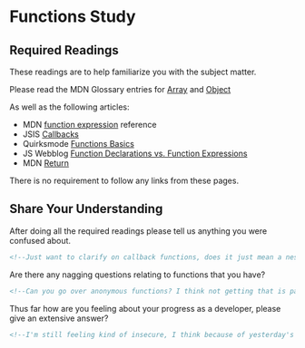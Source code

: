 # Functions Study

## Required Readings

These readings are to help familiarize you with the subject matter.

Please read the MDN Glossary entries for [Array](https://developer.mozilla.org/en-US/docs/Glossary/array) and [Object](https://developer.mozilla.org/en-US/docs/Glossary/Object)

As well as the following articles:

-   MDN [function expression](https://developer.mozilla.org/en-US/docs/Web/JavaScript/Reference/Operators/function) reference
-   JSIS [Callbacks](http://javascriptissexy.com/understand-javascript-callback-functions-and-use-them/)
-   Quirksmode [Functions Basics](http://www.quirksmode.org/js/function.html)
-   JS Webblog [Function Declarations vs. Function Expressions](https://javascriptweblog.wordpress.com/2010/07/06/function-declarations-vs-function-expressions/)
-   MDN [Return](https://developer.mozilla.org/en-US/docs/Web/JavaScript/Reference/Statements/return)

There is no requirement to follow any links from these pages.

## Share Your Understanding

After doing all the required readings please tell us anything you were confused about.

```md
<!--Just want to clarify on callback functions, does it just mean a nested function? Like if, in math terms, I wanted to solve f(g(x)) is g(x) the callback function? And if it is, am I allowed to call g(x) by itself at any point after that or can I always call g(x) back inside another function?-->
```

Are there any nagging questions relating to functions that you have?
```md
<!--Can you go over anonymous functions? I think not getting that is part of why I'm having a hard time getting callback functions... like how do we call it back when it doesn't have a name?-->
```

Thus far how are you feeling about your progress as a developer, please give
an extensive answer?

```md
<!--I'm still feeling kind of insecure, I think because of yesterday's lab... that said, I think I'm getting more comfortable with being uncomfortable/not knowing all the answers. I think I felt more sure earlier this week than now, but I'm okay with that because I guess this means I'm at the point of informed pessimism? I did feel better after today's lab(glow, much?) when my squad held off on looking at the solutions until the very end and we found we were actually on the right track, just our lines were in the wrong orders.-->
```
